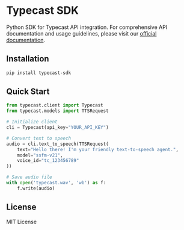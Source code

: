 # Typecast SDK

Python SDK for Typecast API integration. For comprehensive API documentation and usage guidelines, please visit our [official documentation](https://neosapienceinc.mintlify.app/overview).

## Installation

```bash
pip install typecast-sdk
```

## Quick Start

```python
from typecast.client import Typecast
from typecast.models import TTSRequest

# Initialize client
cli = Typecast(api_key="YOUR_API_KEY")

# Convert text to speech
audio = cli.text_to_speech(TTSRequest(
    text="Hello there! I'm your friendly text-to-speech agent.",
    model="ssfm-v21",
    voice_id="tc_123456789"
))

# Save audio file
with open('typecast.wav', 'wb') as f:
    f.write(audio)
```
## License

MIT License
